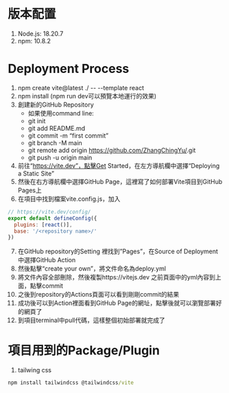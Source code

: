 # 版本配置
1. Node.js: 18.20.7
2. npm: 10.8.2
# Deployment Process
1. npm create vite@latest ./ -- --template react
2. npm install (npm run dev可以預覽本地運行的效果)
3. 創建新的GitHub Repository
    - 如果使用command line:
    - git init
    - git add README.md
    - git commit -m “first commit”
    - git branch -M main
    - git remote add origin https://github.com/ZhangChingYu/<repository name>.git
    - git push -u origin main
4. 前往“https://vite.dev”，點擊Get Started，在左方導航欄中選擇“Deploying a Static Site”
5. 然後在右方導航欄中選擇GitHub Page，這裡寫了如何部署Vite項目到GitHub Pages上
6. 在項目中找到檔案vite.config.js，加入
``` js
// https://vite.dev/config/
export default defineConfig({
  plugins: [react()],
  base: '/<repository name>/'
})
```
7. 在GitHub repository的Setting 裡找到”Pages”，在Source of Deployment中選擇GitHub Action
8. 然後點擊“create your own”，將文件命名為deploy.yml
9. 將文件內容全部刪除，然後複製https://vitejs.dev 之前頁面中的yml內容到上面，點擊commit
10. 之後到repository的Actions頁面可以看到剛剛commit的結果
11. 成功後可以到Action裡面看到GitHub Page的網址，點擊後就可以瀏覽部署好的網頁了
12. 到項目terminal中pull代碼，這樣整個初始部署就完成了

# 項目用到的Package/Plugin
1. tailwing css
``` cmd
npm install tailwindcss @tailwindcss/vite
```